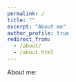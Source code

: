 ```yaml
---
permalink: /
title: ""
excerpt: "About me"
author_profile: true
redirect_from: 
  - /about/
  - /about.html
---
```

About me: